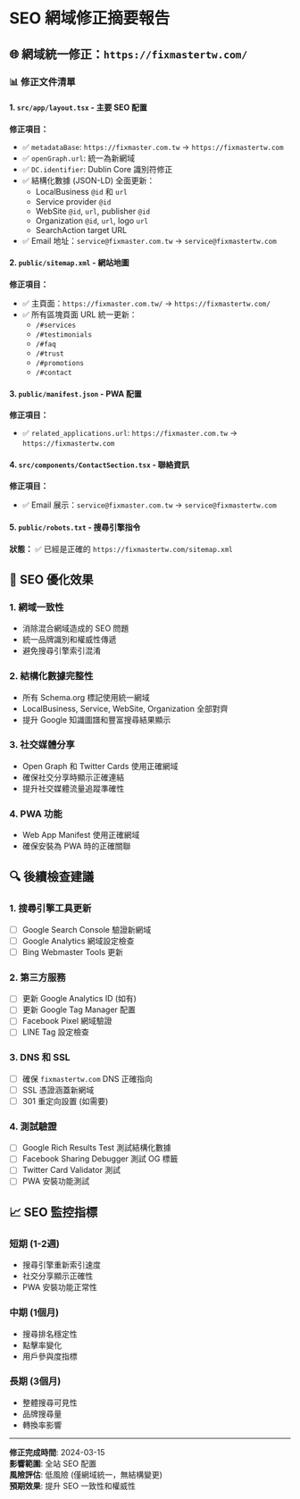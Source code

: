 # SEO 網域修正摘要報告

## 🌐 網域統一修正：`https://fixmastertw.com/`

### 📊 修正文件清單

#### 1. `src/app/layout.tsx` - 主要 SEO 配置
**修正項目：**
- ✅ `metadataBase`: `https://fixmaster.com.tw` → `https://fixmastertw.com`
- ✅ `openGraph.url`: 統一為新網域
- ✅ `DC.identifier`: Dublin Core 識別符修正
- ✅ 結構化數據 (JSON-LD) 全面更新：
  - LocalBusiness `@id` 和 `url`
  - Service provider `@id`
  - WebSite `@id`, `url`, publisher `@id`
  - Organization `@id`, `url`, logo `url`
  - SearchAction target URL
- ✅ Email 地址：`service@fixmaster.com.tw` → `service@fixmastertw.com`

#### 2. `public/sitemap.xml` - 網站地圖
**修正項目：**
- ✅ 主頁面：`https://fixmaster.com.tw/` → `https://fixmastertw.com/`
- ✅ 所有區塊頁面 URL 統一更新：
  - `/#services`
  - `/#testimonials` 
  - `/#faq`
  - `/#trust`
  - `/#promotions`
  - `/#contact`

#### 3. `public/manifest.json` - PWA 配置
**修正項目：**
- ✅ `related_applications.url`: `https://fixmaster.com.tw` → `https://fixmastertw.com`

#### 4. `src/components/ContactSection.tsx` - 聯絡資訊
**修正項目：**
- ✅ Email 展示：`service@fixmaster.com.tw` → `service@fixmastertw.com`

#### 5. `public/robots.txt` - 搜尋引擎指令
**狀態：** ✅ 已經是正確的 `https://fixmastertw.com/sitemap.xml`

## 🎯 SEO 優化效果

### 1. **網域一致性**
- 消除混合網域造成的 SEO 問題
- 統一品牌識別和權威性傳遞
- 避免搜尋引擎索引混淆

### 2. **結構化數據完整性**
- 所有 Schema.org 標記使用統一網域
- LocalBusiness, Service, WebSite, Organization 全部對齊
- 提升 Google 知識圖譜和豐富搜尋結果顯示

### 3. **社交媒體分享**
- Open Graph 和 Twitter Cards 使用正確網域
- 確保社交分享時顯示正確連結
- 提升社交媒體流量追蹤準確性

### 4. **PWA 功能**
- Web App Manifest 使用正確網域
- 確保安裝為 PWA 時的正確關聯

## 🔍 後續檢查建議

### 1. **搜尋引擎工具更新**
- [ ] Google Search Console 驗證新網域
- [ ] Google Analytics 網域設定檢查
- [ ] Bing Webmaster Tools 更新

### 2. **第三方服務**
- [ ] 更新 Google Analytics ID (如有)
- [ ] 更新 Google Tag Manager 配置
- [ ] Facebook Pixel 網域驗證
- [ ] LINE Tag 設定檢查

### 3. **DNS 和 SSL**
- [ ] 確保 `fixmastertw.com` DNS 正確指向
- [ ] SSL 憑證涵蓋新網域
- [ ] 301 重定向設置 (如需要)

### 4. **測試驗證**
- [ ] Google Rich Results Test 測試結構化數據
- [ ] Facebook Sharing Debugger 測試 OG 標籤
- [ ] Twitter Card Validator 測試
- [ ] PWA 安裝功能測試

## 📈 SEO 監控指標

### 短期 (1-2週)
- 搜尋引擎重新索引速度
- 社交分享顯示正確性
- PWA 安裝功能正常性

### 中期 (1個月)
- 搜尋排名穩定性
- 點擊率變化
- 用戶參與度指標

### 長期 (3個月)
- 整體搜尋可見性
- 品牌搜尋量
- 轉換率影響

---

**修正完成時間**: 2024-03-15  
**影響範圍**: 全站 SEO 配置  
**風險評估**: 低風險 (僅網域統一，無結構變更)  
**預期效果**: 提升 SEO 一致性和權威性 